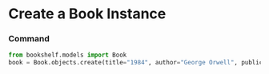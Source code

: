 # Create a Book Instance

### Command
```python
from bookshelf.models import Book
book = Book.objects.create(title="1984", author="George Orwell", publication_year=1949)